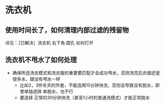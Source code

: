 # 洗衣机

## 使用时间长了，如何清理内部过滤的残留物

详见：［已解决］洗衣机 右下角 圆孔 如何打开

## 洗衣机不甩水了如何处理

* 确保所选洗衣模式和洗衣服的重要要匹配才会成功甩水，否则洗完后衣服还是很多水，跟没有甩水一样
  * 比如2，3件冬天的外套，不能选用15分钟快洗，否则会导致没有脱水，即使单独选择 单脱水，也不行
  * 要选择 正常的30分钟快洗（甚至1小时的普通洗模式）才能正常脱水